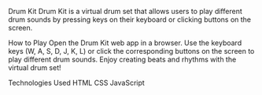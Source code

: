 Drum Kit
Drum Kit is a virtual drum set that allows users to play different drum sounds by pressing keys on their keyboard or clicking buttons on the screen.

How to Play
Open the Drum Kit web app in a browser.
Use the keyboard keys (W, A, S, D, J, K, L) or click the corresponding buttons on the screen to play different drum sounds.
Enjoy creating beats and rhythms with the virtual drum set!

Technologies Used
HTML
CSS
JavaScript
